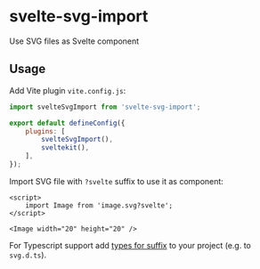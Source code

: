 # svelte-svg-import

Use SVG files as Svelte component

## Usage

Add Vite plugin `vite.config.js`:

```js
import svelteSvgImport from 'svelte-svg-import';

export default defineConfig({
	plugins: [
		svelteSvgImport(),
		sveltekit(),
	],
});
```

Import SVG file with `?svelte` suffix to use it as component:

```svelte
<script>
	import Image from 'image.svg?svelte';
</script>

<Image width="20" height="20" />
```

For Typescript support add [types for suffix](./types.d.ts) to your project (e.g. to `svg.d.ts`).